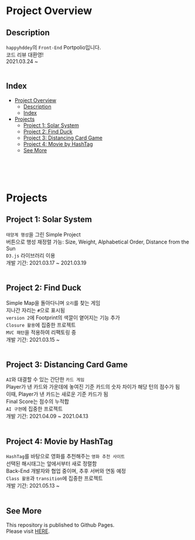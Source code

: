 # Project Overview

## Description
`happyhddey`의 `Front-End` Portpolio입니다.  
코드 리뷰 대환영!  
2021.03.24 ~  
<br>

## Index
+ [Project Overview](#Project-Overview)
    + [Description](#Description)
    + [Index](#Index)
+ [Projects](#Projects)
    + [Project 1: Solar System](#project-1:-solar-system)
    + [Project 2: Find Duck](#project-2:-find-duck)
    + [Project 3: Distancing Card Game](#project-3:-distancing-card-game)
    + [Project 4: Movie by HashTag](#project-4:-movie-by-hashtag)
    + [See More](#See-More)  
<br>
<br>
<br>


# Projects

## Project 1: Solar System  
`태양계 행성`을 그린 Simple Project  
버튼으로 행성 재정렬 가능: Size, Weight, Alphabetical Order, Distance from the Sun  
`D3.js` 라이브러리 이용  
개발 기간: 2021.03.17 ~ 2021.03.19  
<br>

## Project 2: Find Duck  
Simple Map을 돌아다니며 `오리`를 찾는 게임  
지나간 자리는 `#`으로 표시됨  
`version 2`에 Footprint의 색깔이 옅어지는 기능 추가  
`Closure 활용`에 집중한 프로젝트  
`MVC 패턴`을 적용하여 리팩토링 중  
개발 기간: 2021.03.15 ~   
<br>

## Project 3: Distancing Card Game  
`AI`와 대결할 수 있는 간단한 `카드 게임`  
Player가 낸 카드와 가운데에 놓여진 기준 카드의 숫자 차이가 해당 턴의 점수가 됨  
이때, Player가 낸 카드는 새로운 기준 카드가 됨  
Final Score는 점수의 누적합    
`AI 구현`에 집중한 프로젝트  
개발 기간: 2021.04.09 ~ 2021.04.13  
<br>

## Project 4: Movie by HashTag  
`HashTag`를 바탕으로 영화를 추천해주는 `영화 추천 사이트`  
선택된 해시태그는 앞에서부터 새로 정렬함  
Back-End 개발자와 협업 중이며, 추후 서버와 연동 예정  
`Class 활용`과 `transition`에 집중한 프로젝트  
개발 기간: 2021.05.13 ~   
<br>

## See More
This repository is published to Github Pages.  
Please visit [HERE](https://happyhddey.github.io/allaboutfe/index.html).  
<br>
<br>
